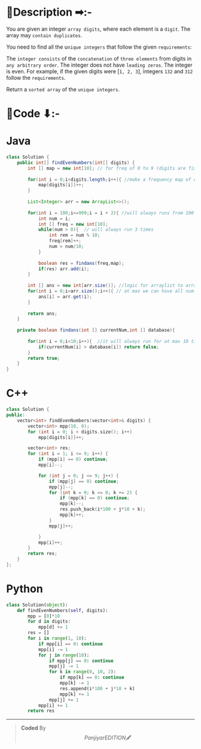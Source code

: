 # 📍Description ➡:-
<!-- Describe your first thoughts on how to solve this problem. -->
You are given an integer `array digits`, where each element is a `digit`. The array may `contain duplicates`.

You need to find all the u`nique integers` that follow the given `requirements`:

The `integer consists` of the `concatenation` of `three elements` from digits in `any arbitrary order`.
The integer does not have `leading zeros`.
The integer is even.
For example, if the given digits were [`1, 2, 3`], integers `132` and `312` follow the `requirements`.

Return a `sorted array` of the `unique integers`.


# 📝Code ⬇:-


# Java
```java []
class Solution {
    public int[] findEvenNumbers(int[] digits) {
        int [] map = new int[10]; // for freq of 0 to 9 (digits are fixed)
        
        for(int i = 0;i<digits.length;i++){ //make a frequency map of digits
            map[digits[i]]++;
        }
        
        List<Integer> arr = new ArrayList<>();
        
        for(int i = 100;i<=999;i = i + 2){ //will always runs from 100 to 999 
            int num = i;
            int [] freq = new int[10];
            while(num > 0){  // will always run 3 times
                int rem = num % 10;
                freq[rem]++;
                num = num/10;
            }
            
            boolean res = findans(freq,map);
            if(res) arr.add(i);
        }
        
        int [] ans = new int[arr.size()]; //logic for arraylist to array conversion
        for(int i = 0;i<arr.size();i++){ // at max we can have all num from 100 to 998 only
            ans[i] = arr.get(i);
        }
        
        return ans;
    }
    
    private boolean findans(int [] currentNum,int [] database){
        
        for(int i = 0;i<10;i++){  //it will always run for at max 10 times
            if(currentNum[i] > database[i]) return false;
        }
        return true;
    }
}

```

# C++
``` cpp []
class Solution {
public:
    vector<int> findEvenNumbers(vector<int>& digits) {
        vector<int> mpp(10, 0);
        for (int i = 0; i < digits.size(); i++)
            mpp[digits[i]]++;

        vector<int> res;
        for (int i = 1; i <= 9; i++) {
            if (mpp[i] == 0) continue;
            mpp[i]--;

            for (int j = 0; j <= 9; j++) {
                if (mpp[j] == 0) continue;
                mpp[j]--;
                for (int k = 0; k <= 8; k += 2) {
                    if (mpp[k] == 0) continue;
                    mpp[k]--;
                    res.push_back(i*100 + j*10 + k);
                    mpp[k]++;
                }
                mpp[j]++;

            }
            mpp[i]++;
        }
        return res;
    }
};
```

# Python
``` python []
class Solution(object):
    def findEvenNumbers(self, digits):
        mpp = [0]*10
        for d in digits:
            mpp[d] += 1
        res = []
        for i in range(1, 10):
            if mpp[i] == 0: continue
            mpp[i] -= 1
            for j in range(10):
                if mpp[j] == 0: continue
                mpp[j] -= 1
                for k in range(0, 10, 2):
                    if mpp[k] == 0: continue
                    mpp[k] -= 1
                    res.append(i*100 + j*10 + k)
                    mpp[k] += 1
                mpp[j] += 1
            mpp[i] += 1
        return res    
```

---

>    **Coded** By $$Panjiyar EDITION 🖋  $$

               
